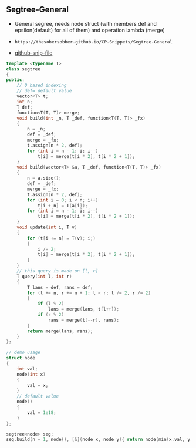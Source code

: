
## Segtree-General

- General segree, needs node struct (with members def and epsilon(default) for all of them) and operation lambda (merge)
- ```
  https://thesobersobber.github.io/CP-Snippets/Segtree-General
  ```
- [github-snip-file](https://github.com/theSoberSobber/CP-Snippets/blob/main/snippets.json#L392)

```cpp
template <typename T>
class segtree
{
public:
    // 0 based indexing
    // def= default value
    vector<T> t;
    int n;
    T def;
    function<T(T, T)> merge;
    void build(int _n, T _def, function<T(T, T)> _fx)
    {
        n = _n;
        def = _def;
        merge = _fx;
        t.assign(n * 2, def);
        for (int i = n - 1; i; i--)
            t[i] = merge(t[i * 2], t[i * 2 + 1]);
    }
    void build(vector<T> &a, T _def, function<T(T, T)> _fx)
    {
        n = a.size();
        def = _def;
        merge = _fx;
        t.assign(n * 2, def);
        for (int i = 0; i < n; i++)
            t[i + n] = T(a[i]);
        for (int i = n - 1; i; i--)
            t[i] = merge(t[i * 2], t[i * 2 + 1]);
    }
    void update(int i, T v)
    {
        for (t[i += n] = T(v); i;)
        {
            i /= 2;
            t[i] = merge(t[i * 2], t[i * 2 + 1]);
        }
    }
    // this query is made on [l, r]
    T query(int l, int r)
    {
        T lans = def, rans = def;
        for (l += n, r += n + 1; l < r; l /= 2, r /= 2)
        {
            if (l % 2)
                lans = merge(lans, t[l++]);
            if (r % 2)
                rans = merge(t[--r], rans);
        }
        return merge(lans, rans);
    }
};

// demo usage
struct node
{
    int val;
    node(int x)
    {
        val = x;
    }
    // default value
    node()
    {
        val = 1e18;
    }
};

segtree<node> seg;
seg.build(n + 1, node(), [&](node x, node y){ return node(min(x.val, y.val)); });

```

